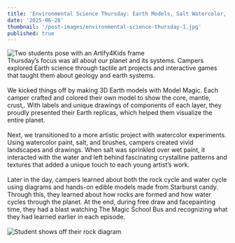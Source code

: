 ```yaml
---
title: 'Environmental Science Thursday: Earth Models, Salt Watercolor, and Earth Cycles'
date: '2025-06-28'
thumbnail: '/post-images/environmental-science-thursday-1.jpg'
published: true
---
```


![Two students pose with an Artify4Kids frame]({thumbnail})<br />
Thursday’s focus was all about our planet and its systems. Campers explored Earth science through tactile art projects and interactive games that taught them about geology and earth systems.<br /><br />
We kicked things off by making 3D Earth models with Model Magic. Each camper crafted and colored their own model to show the core, mantle, crust,. With labels and unique drawings of components of each layer, they proudly presented their Earth replicas, which helped them visualize the entire planet.<br /><br />
Next, we transitioned to a more artistic project with watercolor experiments. Using watercolor paint, salt, and brushes, campers created vivid landscapes and drawings. When salt was sprinkled over wet paint, it interacted with the water and left behind fascinating crystalline patterns and textures that added a unique touch to each young artist’s work.<br /><br />
Later in the day, campers learned about both the rock cycle and water cycle using diagrams and hands-on edible models made from Starburst candy. Through this, they learned about how rocks are formed and how water cycles through the planet. At the end, during free draw and facepainting time, they had a blast watching The Magic School Bus and recognizing what they had learned earlier in each episode.<br /><br />
![Student shows off their rock diagram](/post-images/environmental-science-thursday-2.jpg)<br />
